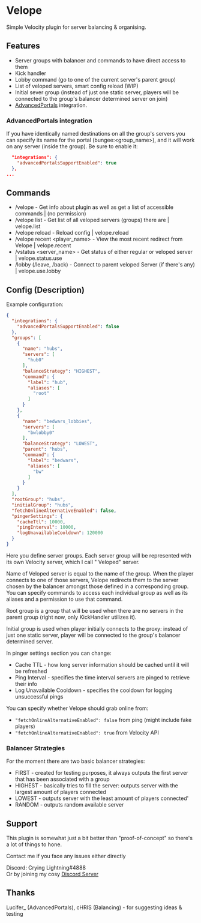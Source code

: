 # Velope

Simple Velocity plugin for server balancing & organising.

## Features

- Server groups with balancer and commands to have direct access to them
- Kick handler
- Lobby command (go to one of the current server's parent group)
- List of veloped servers, smart config reload (WIP)
- Initial sever group (instead of just one static server, players will be connected to the group's balancer determined
  server on join)
- [AdvancedPortals](https://www.spigotmc.org/resources/advanced-portals.14356/) integration.

### AdvancedPortals integration

If you have identically named destinations on all the group's servers you can specify its name for the
portal (bungee:<group_name>), and it will work on any server (inside the group). Be sure to enable it:
```json
  "integrations": {
    "advancedPortalsSupportEnabled": true
  },
...
```

## Commands

- /velope - Get info about plugin as well as get a list of accessible commands | (no permission)
- /velope list - Get list of all veloped servers (groups) there are | velope.list
- /velope reload - Reload config | velope.reload
- /velope recent <player_name> - View the most recent redirect from Velope | velope.recent
- /vstatus <server_name> - Get status of either regular or veloped server | velope.status.use
- /lobby (/leave, /back) - Connect to parent veloped Server (if there's any) | velope.use.lobby

## Config (Description)

Example configuration:

```json
{
  "integrations": {
    "advancedPortalsSupportEnabled": false
  },
  "groups": [
    {
      "name": "hubs",
      "servers": [
        "hub0"
      ],
      "balanceStrategy": "HIGHEST",
      "command": {
        "label": "hub",
        "aliases": [
          "root"
        ]
      }
    },
    {
      "name": "bedwars_lobbies",
      "servers": [
        "bwlobby0"
      ],
      "balanceStrategy": "LOWEST",
      "parent": "hubs",
      "command": {
        "label": "bedwars",
        "aliases": [
          "bw"
        ]
      }
    }
  ],
  "rootGroup": "hubs",
  "initialGroup": "hubs",
  "fetchOnlineAlternativeEnabled": false,
  "pingerSettings": {
    "cacheTtl": 10000,
    "pingInterval": 10000,
    "logUnavailableCooldown": 120000
  }
}
```

Here you define server groups. Each server group will be represented with its own Velocity server, which I call "
Veloped" server.

Name of Veloped server is equal to the name of the group. When the player connects to one of those servers,
Velope redirects them to the server chosen by the balancer amongst those defined in a corresponding group.
You can specify commands to access each individual group as well as its aliases and a permission to use that command.

Root group is a group that will be used when there are no servers in the parent group (right now, only KickHandler
utilizes it).

Initial group is used when player initially connects to the proxy: instead of just one static server, player will be
connected to the group's balancer determined server.

In pinger settings section you can change:

- Cache TTL - how long server information should be cached until it will be refreshed
- Ping Interval - specifies the time interval servers are pinged to retrieve their info
- Log Unavailable Cooldown - specifies the cooldown for logging unsuccessful pings

You can specify whether Velope should grab online from:

- `"fetchOnlineAlternativeEnabled": false` from ping (might include fake players)
- `"fetchOnlineAlternativeEnabled": true` from Velocity API

### Balancer Strategies

For the moment there are two basic balancer strategies:

- FIRST - created for testing purposes, it always outputs the first server that has been associated with a group
- HIGHEST - basically tries to fill the server: outputs server with the largest amount of players connected
- LOWEST - outputs server with the least amount of players connected'
- RANDOM - outputs random available server

## Support

This plugin is somewhat just a bit better than "proof-of-concept" so there's a lot of things to hone.

Contact me if you face any issues either directly

Discord: Crying Lightning#4888   
Or by joining my cosy [Discord Server](https://theseems.ru/coffeehub/discord)

## Thanks
Lucifer_ (AdvancedPortals), cHRIS (Balancing) - for suggesting ideas & testing